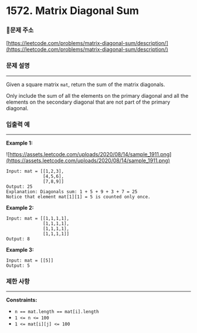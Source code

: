 # 1572. Matrix Diagonal Sum

### **🚩문제 주소**

[https://leetcode.com/problems/matrix-diagonal-sum/description/](https://leetcode.com/problems/matrix-diagonal-sum/description/)

### 문제 설명

---

Given a square matrix `mat`, return the sum of the matrix diagonals.

Only include the sum of all the elements on the primary diagonal and all the elements on the secondary diagonal that are not part of the primary diagonal.

### 입출력 예

---

**Example 1:**

![https://assets.leetcode.com/uploads/2020/08/14/sample_1911.png](https://assets.leetcode.com/uploads/2020/08/14/sample_1911.png)

```
Input: mat = [[1,2,3],
              [4,5,6],
              [7,8,9]]
Output: 25
Explanation: Diagonals sum: 1 + 5 + 9 + 3 + 7 = 25
Notice that element mat[1][1] = 5 is counted only once.
```

**Example 2:**

```
Input: mat = [[1,1,1,1],
              [1,1,1,1],
              [1,1,1,1],
              [1,1,1,1]]
Output: 8
```

**Example 3:**

```
Input: mat = [[5]]
Output: 5
```

### 제한 사항

---

**Constraints:**

- `n == mat.length == mat[i].length`
- `1 <= n <= 100`
- `1 <= mat[i][j] <= 100`